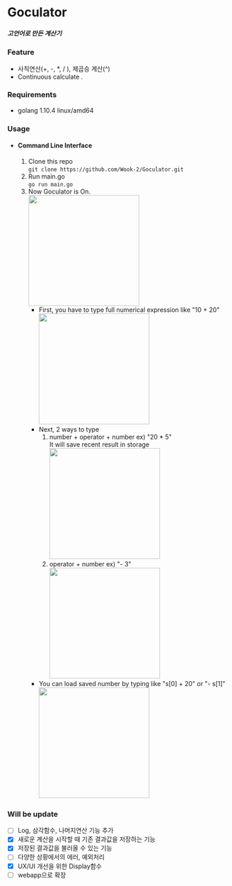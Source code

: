# Goculator
##### 고언어로 만든 계산기
### Feature
- 사칙연산(+, -, *, / ), 제곱승 계산(^)
- Continuous calculate .

### Requirements
- golang 1.10.4 linux/amd64

### Usage
- #### Command Line Interface
	1.  Clone this repo<br>
	`git clone https://github.com/Wook-2/Goculator.git`
	2. Run main.go<br>
	`go run main.go`
	3. Now Goculator is On.<br>
	<img src ="https://github.com/Wook-2/CS_Summary/blob/main/image/goculator.PNG?raw=true" width = "250px"></img>
		- First, you have to type full numerical expression like "10 + 20"<br>
		<img src ="https://github.com/Wook-2/CS_Summary/blob/main/image/1.gif?raw=true" width="250px"></img>
		- Next, 2 ways to type
			1. number + operator + number ex) "20 * 5"<br> It will save recent result in storage<br>
			<img src="https://github.com/Wook-2/CS_Summary/blob/main/image/3.gif?raw=true" width="250px"></img>
			2. operator + number ex) "- 3"<br>
			<img src="https://github.com/Wook-2/CS_Summary/blob/main/image/2.gif?raw=true" width="250px"></img>
		- You can load saved number by typing like "s[0] + 20" or "- s[1]"<br>
		<img src="https://github.com/Wook-2/CS_Summary/blob/main/image/4.gif?raw=true" width="250px"></img>

### Will be update
- [ ] Log, 삼각함수, 나머지연산 기능 추가
- [x] 새로운 계산을 시작할 때 기존 결과값을 저장하는 기능
- [x] 저장된 결과값을 불러올 수 있는 기능
- [ ] 다양한 상황에서의 에러, 예외처리
- [x] UX/UI 개선을 위한 Display함수
- [ ] webapp으로 확장
